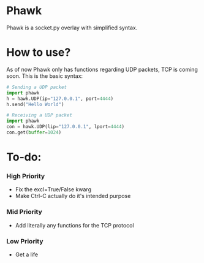 # Phawk
<p>
Phawk is a socket.py overlay with simplified syntax.
</p>

# How to use?
<p>
  As of now Phawk only has functions regarding UDP packets, 
  TCP is coming soon. This is the basic syntax:
  
```py
# Sending a UDP packet
import phawk
h = hawk.UDP(ip="127.0.0.1", port=4444)
h.send("Hello World")
```
 
```py
# Receiving a UDP packet
import phawk
con = hawk.UDP(lip="127.0.0.1", lport=4444)
con.get(buffer=1024)  
```
  
</p>

# To-do:

### High Priority
- Fix the excl=True/False kwarg
- Make Ctrl-C actually do it's intended purpose

### Mid Priority
- Add literally any functions for the TCP protocol

### Low Priority
- Get a life
